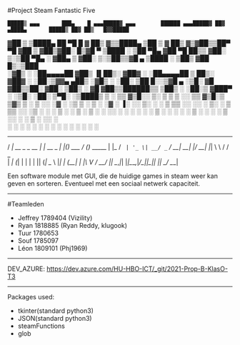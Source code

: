 #Project Steam Fantastic Five

    █████▒ ▄▄▄       ███▄    █ ▄▄▄█████▓ ▄▄▄        ██████ ▄▄▄█████▓ ██▓ ▄████▄       █████▒ ██▓ ██▒   █▓▓█████ 
  ▓██   ▒ ▒████▄     ██ ▀█   █ ▓  ██▒ ▓▒▒████▄    ▒██    ▒ ▓  ██▒ ▓▒▓██▒▒██▀ ▀█     ▓██   ▒ ▓██▒▓██░   █▒▓█   ▀ 
  ▒████ ░ ▒██  ▀█▄  ▓██  ▀█ ██▒▒ ▓██░ ▒░▒██  ▀█▄  ░ ▓██▄   ▒ ▓██░ ▒░▒██▒▒▓█    ▄    ▒████ ░ ▒██▒ ▓██  █▒░▒███   
  ░▓█▒  ░ ░██▄▄▄▄██ ▓██▒  ▐▌██▒░ ▓██▓ ░ ░██▄▄▄▄██   ▒   ██▒░ ▓██▓ ░ ░██░▒▓▓▄ ▄██▒   ░▓█▒  ░ ░██░  ▒██ █░░▒▓█  ▄ 
  ░▒█░     ▓█   ▓██▒▒██░   ▓██░  ▒██▒ ░  ▓█   ▓██▒▒██████▒▒  ▒██▒ ░ ░██░▒ ▓███▀ ░   ░▒█░    ░██░   ▒▀█░  ░▒████▒
   ▒ ░     ▒▒   ▓▒█░░ ▒░   ▒ ▒   ▒ ░░    ▒▒   ▓▒█░▒ ▒▓▒ ▒ ░  ▒ ░░   ░▓  ░ ░▒ ▒  ░    ▒ ░    ░▓     ░ ▐░  ░░ ▒░ ░
   ░        ▒   ▒▒ ░░ ░░   ░ ▒░    ░      ▒   ▒▒ ░░ ░▒  ░ ░    ░     ▒ ░  ░  ▒       ░       ▒ ░   ░ ░░   ░ ░  ░
   ░ ░      ░   ▒      ░   ░ ░   ░        ░   ▒   ░  ░  ░    ░       ▒ ░░            ░ ░     ▒ ░     ░░     ░   
                ░  ░         ░                    ░  ░      ░            ░  ░ ░                  ░        ░     ░  ░
                                                                        ░                            ░

  __             _            _   _       __ _           
 / _| __ _ _ __ | |_ __ _ ___| |_(_) ___ / _(_)_   _____ 
| |_ / _` | '_ \| __/ _` / __| __| |/ __| |_| \ \ / / _ \
|  _| (_| | | | | || (_| \__ \ |_| | (__|  _| |\ V /  __/
|_|  \__,_|_| |_|\__\__,_|___/\__|_|\___|_| |_| \_/ \___|
                                                         

Een software module met GUI, die de huidige games in steam weer kan geven en sorteren.
Eventueel met een sociaal netwerk capaciteit.

-----------------------------------------------------------------------------------------------------------------------

#Teamleden
* Jeffrey 1789404 (Vizility)
* Ryan 1818885 (Ryan Reddy, klugook)
* Tuur 1780653
* Souf 1785097
* Léon 1809101 (Phj1969)

-----------------------------------------------------------------------------------------------------------------------

DEV_AZURE:
https://dev.azure.com/HU-HBO-ICT/_git/2021-Prop-B-KlasO-T3



-----------------------------------------------------------------------------------------------------------------------
Packages used:
* tkinter(standard python3)
* JSON(standard python3)
* steamFunctions
* glob


